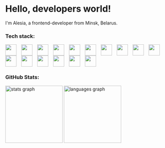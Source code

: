 # Hello, developers world!

I'm Alesia, a frontend-developer from Minsk, Belarus. 

### Tech stack:

<div style="display: flex; flex-wrap: wrap;">
  <img src="https://cdn.jsdelivr.net/gh/devicons/devicon@latest/icons/html5/html5-original.svg" style="height: 35px; margin-right: 15px"/> 
  <img src="https://cdn.jsdelivr.net/gh/devicons/devicon@latest/icons/css3/css3-original.svg" style="height: 35px; margin-right: 15px"/> 
  <img src="https://cdn.jsdelivr.net/gh/devicons/devicon@latest/icons/javascript/javascript-original.svg" style="height: 35px; margin-right: 15px"/> 
  <img src="https://cdn.jsdelivr.net/gh/devicons/devicon@latest/icons/java/java-original.svg" style="height: 35px; margin-right: 15px"/> 
  <img src="https://cdn.jsdelivr.net/gh/devicons/devicon@latest/icons/python/python-original.svg" style="height: 35px; margin-right: 15px"/>
  <img src="https://cdn.jsdelivr.net/gh/devicons/devicon@latest/icons/cplusplus/cplusplus-original.svg" style="height: 35px; margin-right: 15px"/>
  <img src="https://cdn.jsdelivr.net/gh/devicons/devicon@latest/icons/spring/spring-original.svg" style="height: 35px; margin-right: 15px"/>
  <img src="https://cdn.jsdelivr.net/gh/devicons/devicon@latest/icons/hibernate/hibernate-original.svg" style="height: 35px; margin-right: 15px"/>
  <img src="https://cdn.jsdelivr.net/gh/devicons/devicon@latest/icons/mysql/mysql-original.svg" style="height: 35px; margin-right: 15px"/>
  <img src="https://cdn.jsdelivr.net/gh/devicons/devicon@latest/icons/vscode/vscode-original.svg" style="height: 35px; margin-right: 15px"/>
  <img src="https://cdn.jsdelivr.net/gh/devicons/devicon@latest/icons/visualstudio/visualstudio-original.svg" style="height: 35px; margin-right: 15px"/>
  <img src="https://cdn.jsdelivr.net/gh/devicons/devicon@latest/icons/intellij/intellij-original.svg" style="height: 35px; margin-right: 15px"/>
  <img src="https://cdn.jsdelivr.net/gh/devicons/devicon@latest/icons/windows8/windows8-original.svg" style="height: 35px; margin-right: 15px"/>
  <img src="https://cdn.jsdelivr.net/gh/devicons/devicon@latest/icons/linux/linux-original.svg" style="height: 35px; margin-right: 15px"/>
  <img src="https://cdn.jsdelivr.net/gh/devicons/devicon@latest/icons/git/git-original.svg" style="height: 35px; margin-right: 15px"/>
  <img src="https://cdn.jsdelivr.net/gh/devicons/devicon@latest/icons/github/github-original.svg" style="height: 35px; margin-right: 15px"/>
</div>



### GitHub Stats:

<div align="left">
  <img src="https://github-readme-stats.vercel.app/api?username=EBaBoBa537&hide_title=false&hide_rank=false&show_icons=true&include_all_commits=true&count_private=true&disable_animations=false&theme=default&locale=en&hide_border=false&order=1" height="180" alt="stats graph"  />
  <img src="https://github-readme-stats.vercel.app/api/top-langs?username=EBaBoBa537&locale=en&hide_title=false&layout=compact&card_width=320&langs_count=5&theme=default&hide_border=false&order=2" height="180" alt="languages graph"  />
</div>

